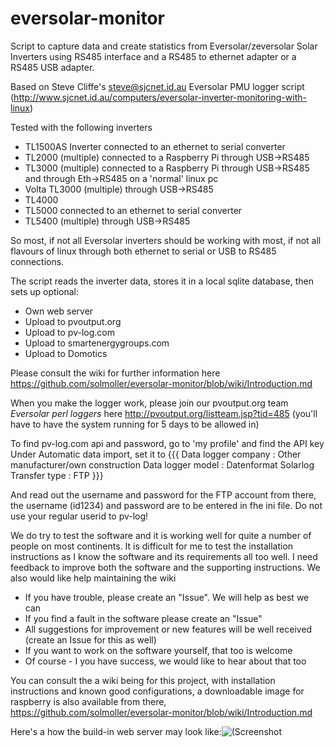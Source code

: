 # eversolar-monitor




Script to capture data and create statistics from Eversolar/zeversolar Solar Inverters using RS485 interface and a RS485 to ethernet adapter or a RS485 USB adapter.

Based on Steve Cliffe's <steve@sjcnet.id.au> Eversolar PMU logger script (http://www.sjcnet.id.au/computers/eversolar-inverter-monitoring-with-linux)

Tested with the following inverters

  * TL1500AS Inverter connected to an ethernet to serial converter
  * TL2000 (multiple) connected to a Raspberry Pi through USB->RS485
  * TL3000 (multiple) connected to a Raspberry Pi through USB->RS485 and through Eth->RS485 on a 'normal' linux pc
  * Volta TL3000 (multiple) through USB->RS485
  * TL4000  
  * TL5000 connected to an ethernet to serial converter 
  * TL5400  (multiple) through USB->RS485


So most, if not all Eversolar inverters should be working with most, if not all flavours of linux through both ethernet to serial or USB to RS485 connections.

The script reads the inverter data, stores it in a local sqlite database, then sets up optional:
 
  * Own web server
  * Upload to pvoutput.org
  * Upload to pv-log.com
  * Upload to smartenergygroups.com
  * Upload to Domotics
  

Please consult the wiki for further information here https://github.com/solmoller/eversolar-monitor/blob/wiki/Introduction.md

When you make the logger work, please join our pvoutput.org team _Eversolar perl loggers_ here http://pvoutput.org/listteam.jsp?tid=485 (you'll have to have the system running for 5 days to be allowed in)

To find pv-log.com api and password, go to 'my profile' and find the API key
Under Automatic data import, set it to
{{{
Data logger company    :     Other manufacturer/own construction
Data logger model      :     Datenformat Solarlog
Transfer type          :     FTP
}}}

And read out the username and password for the FTP account from there, the username (id1234) and password are to be entered in fhe ini file. Do not use your regular userid to pv-log!


We do try to test the software and it is working well for quite a number of people on most continents. It is difficult for me to test the installation instructions as I know the software and its requirements all too well. I need feedback to improve both the software and the supporting instructions. We also would like help maintaining the wiki

  * If you have trouble, please create an "Issue". We will help as best we can
  * If you find a fault in the software please create an "Issue"
  * All suggestions for improvement or new features will be well received (create an Issue for this as well)
  * If you want to work on the software yourself, that too is welcome
  * Of course - I you have success, we would like to hear about that too

You can consult the a wiki being for this project, with installation instructions and known good configurations, a downloadable image for raspberry is also available from there, https://github.com/solmoller/eversolar-monitor/blob/wiki/Introduction.md

Here's a how the build-in web server may look like:![(Screenshot](http://i1360.photobucket.com/albums/r654/solmoller/Eversolar_zpscbcd1e33.jpg)

